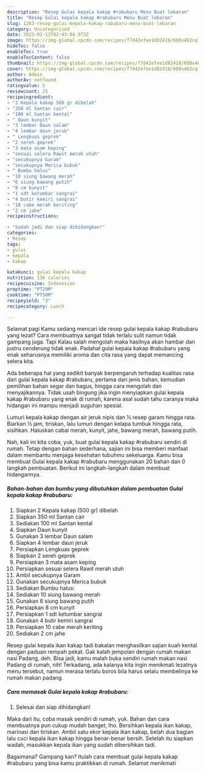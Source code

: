 ```yaml
---
description: "Resep Gulai kepala kakap #rabubaru Menu Buat lebaran"
title: "Resep Gulai kepala kakap #rabubaru Menu Buat lebaran"
slug: 1263-resep-gulai-kepala-kakap-rabubaru-menu-buat-lebaran
category: Uncategorized
date: 2023-02-12T02:43:04.973Z
image: https://img-global.cpcdn.com/recipes/f7d42efee1d82418/680x482cq70/gulai-kepala-kakap-rabubaru-foto-resep-utama.jpg
hideToc: false
enableToc: true
enableTocContent: false
thumbnail: https://img-global.cpcdn.com/recipes/f7d42efee1d82418/680x482cq70/gulai-kepala-kakap-rabubaru-foto-resep-utama.jpg
cover: https://img-global.cpcdn.com/recipes/f7d42efee1d82418/680x482cq70/gulai-kepala-kakap-rabubaru-foto-resep-utama.jpg
author: Admin
authorAv: notfound
ratingvalue: 5
reviewcount: 25
recipeingredient:
- "2 Kepala kakap 500 gr dibelah"
- "350 ml Santan cair"
- "100 ml Santan kental"
- " Daun kunyit"
- "3 lembar Daun salam"
- "4 lembar daun jeruk"
- " Lengkuas geprek"
- "2 sereh geprek"
- "3 mata asam keping"
- "sesuai selera Rawit merah utuh"
- "secukupnya Garam"
- "secukupnya Merica bubuk"
- " Bumbu halus"
- "10 siung bawang merah"
- "6 siung bawang putih"
- "8 cm kunyit"
- "1 sdt ketumbar sangrai"
- "4 butir kemiri sangrai"
- "10 cabe merah keriting"
- "2 cm jahe"
recipeinstructions:

- "Sudah jadi dan siap dihidangkan!"
categories:
- Resep
tags:
- gulai
- kepala
- kakap

katakunci: gulai kepala kakap 
nutrition: 136 calories
recipecuisine: Indonesian
preptime: "PT29M"
cooktime: "PT50M"
recipeyield: "3"
recipecategory: Lunch

---
```



Selamat pagi Kamu sedang mencari ide resep gulai kepala kakap #rabubaru yang lezat? Cara membuatnya sangat tidak terlalu sulit namun tidak gampang juga. Tapi Kalau salah mengolah maka hasilnya akan hambar dan justru cenderung tidak enak. Padahal gulai kepala kakap #rabubaru yang enak seharusnya memiliki aroma dan cita rasa yang dapat memancing selera kita.


Ada beberapa hal yang sedikit banyak berpengaruh terhadap kualitas rasa dari gulai kepala kakap #rabubaru, pertama dari jenis bahan, kemudian pemilihan bahan segar dan bagus, hingga cara mengolah dan menyajikannya. Tidak usah bingung jika ingin menyiapkan gulai kepala kakap #rabubaru yang enak di rumah, karena asal sudah tahu caranya maka hidangan ini mampu menjadi suguhan spesial.

Lumuri kepala kakap dengan air jeruk nipis dan ½ resep garam hingga rata. Biarkan ½ jam, tiriskan, lalu lumuri dengan kelapa tumbuk hingga rata, sisihkan. Haluskan cabai merah, kunyit, jahe, bawang merah, bawang putih.


Nah, kali ini kita coba, yuk, buat gulai kepala kakap #rabubaru sendiri di rumah. Tetap dengan bahan sederhana, sajian ini bisa memberi manfaat dalam membantu menjaga kesehatan tubuhmu sekeluarga. Kamu bisa membuat Gulai kepala kakap #rabubaru menggunakan 20 bahan dan 0 langkah pembuatan. Berikut ini langkah-langkah dalam membuat hidangannya.

<!--inarticleads1-->

##### Bahan-bahan dan bumbu yang dibutuhkan dalam pembuatan Gulai kepala kakap #rabubaru:

1. Siapkan 2 Kepala kakap (500 gr) dibelah
1. Siapkan 350 ml Santan cair
1. Sediakan 100 ml Santan kental
1. Siapkan  Daun kunyit
1. Gunakan 3 lembar Daun salam
1. Siapkan 4 lembar daun jeruk
1. Persiapkan  Lengkuas geprek
1. Siapkan 2 sereh geprek
1. Persiapkan 3 mata asam keping
1. Persiapkan sesuai selera Rawit merah utuh
1. Ambil secukupnya Garam
1. Gunakan secukupnya Merica bubuk
1. Sediakan  Bumbu halus:
1. Sediakan 10 siung bawang merah
1. Gunakan 6 siung bawang putih
1. Persiapkan 8 cm kunyit
1. Persiapkan 1 sdt ketumbar sangrai
1. Gunakan 4 butir kemiri sangrai
1. Persiapkan 10 cabe merah keriting
1. Sediakan 2 cm jahe


Resep gulai kepala ikan kakap tadi bakalan menghasilkan sajian kuah kental dengan paduan rempah pekat. Gak kalah jempolan dengan rumah makan nasi Padang, deh. Bisa jadi, kamu malah buka sendiri rumah makan nasi Padang di rumah, nih! Terkadang, ada kalanya kita ingin menikmati lezatnya menu tersebut, namun merasa terlalu boros bila harus selalu membelinya ke rumah makan padang. 

<!--inarticleads2-->

##### Cara memasak Gulai kepala kakap #rabubaru:


1. Selesai dan siap dihidangkan!

Maka dari itu, coba masak sendiri di rumah, yuk. Bahan dan cara membuatnya pun cukup mudah banget, lho. Bersihkan kepala ikan kakap, marinasi dan tiriskan. Ambil satu ekor kepala ikan kakap, belah dua bagian lalu cuci kepala ikan kakap hingga benar-benar bersih. Setelah itu siapkan wadah, masukkan kepala ikan yang sudah dibersihkan tadi. 

Bagaimana? Gampang kan? Itulah cara membuat gulai kepala kakap #rabubaru yang bisa kamu praktikkan di rumah. Selamat menikmati
